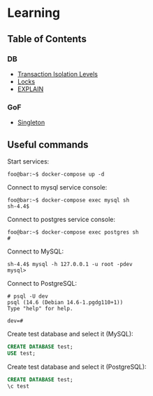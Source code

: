 # Learning

## Table of Contents

### DB

* [Transaction Isolation Levels](DB/transactions.md)
* [Locks](DB/locks.md)
* [EXPLAIN](DB/explain.md)

### GoF

* [Singleton](GoF/singleton.md)

## Useful commands

Start services:
```console 
foo@bar:~$ docker-compose up -d
```
Connect to mysql service console:
```console
foo@bar:~$ docker-compose exec mysql sh
sh-4.4$
```

Connect to postgres service console:
```console            
foo@bar:~$ docker-compose exec postgres sh
#
``` 
Connect to MySQL:
```console
sh-4.4$ mysql -h 127.0.0.1 -u root -pdev
mysql>
```

Connect to PostgreSQL:
```console
# psql -U dev
psql (14.6 (Debian 14.6-1.pgdg110+1))
Type "help" for help.

dev=#
```

Create test database and select it (MySQL):
```sql
CREATE DATABASE test;
USE test;
```

Create test database and select it (PostgreSQL):                                                                                                                                                             
```sql
CREATE DATABASE test;
\c test
```

